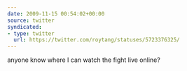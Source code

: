 ```yaml
---
date: 2009-11-15 00:54:02+00:00
source: twitter
syndicated:
- type: twitter
  url: https://twitter.com/roytang/statuses/5723376325/
---
```


anyone know where I can watch the fight live online?